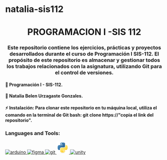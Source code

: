 # natalia-sis112
<h1 align="center">PROGRAMACION I -SIS 112</h1>
<h3 align="center">Este repositorio contiene los ejercicios, prácticas y proyectos desarrollados durante el curso de Programación I SIS-112. El propósito de este repositorio es almacenar y gestionar todos los trabajos relacionados con la asignatura, utilizando Git para el control de versiones.</h3>
<h4 align=>🔭 Programación I - SIS-112.</h4>
<h4 align=>🌱 Natalia Belen Urzagaste Gonzales.</h4>
<h4 align=>⚡ Instalación: Para clonar este repositorio en tu máquina local, utiliza el comando en la terminal de Git bash: git clone https://"copia el link del repositorio".</h4>

<h3 align="left">Languages and Tools:</h3>
<p align="left"> <a href="https://www.arduino.cc/" target="_blank" rel="noreferrer"> <img src="https://cdn.worldvectorlogo.com/logos/arduino-1.svg" alt="arduino" width="40" height="40"/> </a> <a href="https://www.figma.com/" target="_blank" rel="noreferrer"> <img src="https://www.vectorlogo.zone/logos/figma/figma-icon.svg" alt="figma" width="40" height="40"/> </a> <a href="https://git-scm.com/" target="_blank" rel="noreferrer"> <img src="https://www.vectorlogo.zone/logos/git-scm/git-scm-icon.svg" alt="git" width="40" height="40"/> </a> <a href="https://www.python.org" target="_blank" rel="noreferrer"> <img src="https://raw.githubusercontent.com/devicons/devicon/master/icons/python/python-original.svg" alt="python" width="40" height="40"/> </a> <a href="https://unity.com/" target="_blank" rel="noreferrer"> <img src="https://www.vectorlogo.zone/logos/unity3d/unity3d-icon.svg" alt="unity" width="40" height="40"/> </a> </p>
